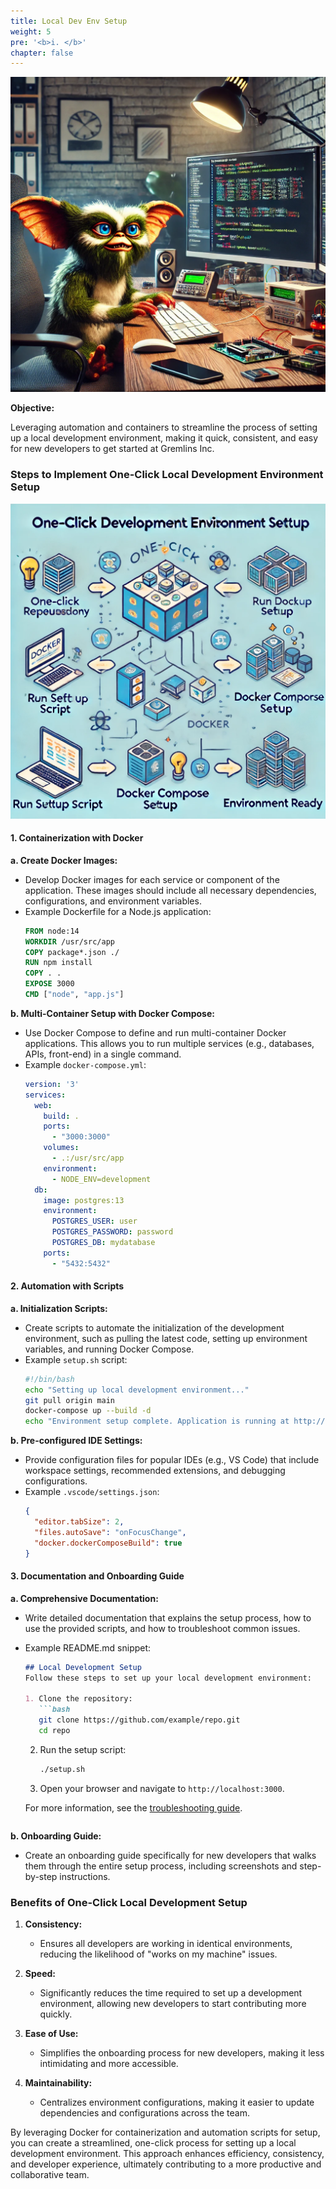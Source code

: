 ```yaml
---
title: Local Dev Env Setup
weight: 5
pre: '<b>i. </b>'
chapter: false
---
```


![Local Dev Setup](images/gremlin-local-dev.png)

**Objective:**

Leveraging automation and containers to streamline the process of setting up a local development environment, making it quick, consistent, and easy for new developers to get started at Gremlins Inc.

### Steps to Implement One-Click Local Development Environment Setup

![One Click Dev Env](images/one-click.png)

#### 1. Containerization with Docker

**a. Create Docker Images:**
   - Develop Docker images for each service or component of the application. These images should include all necessary dependencies, configurations, and environment variables.
   - Example Dockerfile for a Node.js application:
     ```Dockerfile
     FROM node:14
     WORKDIR /usr/src/app
     COPY package*.json ./
     RUN npm install
     COPY . .
     EXPOSE 3000
     CMD ["node", "app.js"]
     ```

**b. Multi-Container Setup with Docker Compose:**
   - Use Docker Compose to define and run multi-container Docker applications. This allows you to run multiple services (e.g., databases, APIs, front-end) in a single command.
   - Example `docker-compose.yml`:
     ```yaml
     version: '3'
     services:
       web:
         build: .
         ports:
           - "3000:3000"
         volumes:
           - .:/usr/src/app
         environment:
           - NODE_ENV=development
       db:
         image: postgres:13
         environment:
           POSTGRES_USER: user
           POSTGRES_PASSWORD: password
           POSTGRES_DB: mydatabase
         ports:
           - "5432:5432"
     ```

#### 2. Automation with Scripts

**a. Initialization Scripts:**
   - Create scripts to automate the initialization of the development environment, such as pulling the latest code, setting up environment variables, and running Docker Compose.
   - Example `setup.sh` script:
     ```bash
     #!/bin/bash
     echo "Setting up local development environment..."
     git pull origin main
     docker-compose up --build -d
     echo "Environment setup complete. Application is running at http://localhost:3000"
     ```

**b. Pre-configured IDE Settings:**
   - Provide configuration files for popular IDEs (e.g., VS Code) that include workspace settings, recommended extensions, and debugging configurations.
   - Example `.vscode/settings.json`:
     ```json
     {
       "editor.tabSize": 2,
       "files.autoSave": "onFocusChange",
       "docker.dockerComposeBuild": true
     }
     ```

#### 3. Documentation and Onboarding Guide

**a. Comprehensive Documentation:**
   - Write detailed documentation that explains the setup process, how to use the provided scripts, and how to troubleshoot common issues.
   - Example README.md snippet:
     ```markdown
     ## Local Development Setup
     Follow these steps to set up your local development environment:

     1. Clone the repository:
        ```bash
        git clone https://github.com/example/repo.git
        cd repo
        ```

     2. Run the setup script:
        ```bash
        ./setup.sh
        ```

     3. Open your browser and navigate to `http://localhost:3000`.

     For more information, see the [troubleshooting guide](docs/troubleshooting.md).
     ```

**b. Onboarding Guide:**
   - Create an onboarding guide specifically for new developers that walks them through the entire setup process, including screenshots and step-by-step instructions.

### Benefits of One-Click Local Development Setup

1. **Consistency:**
   - Ensures all developers are working in identical environments, reducing the likelihood of "works on my machine" issues.

2. **Speed:**
   - Significantly reduces the time required to set up a development environment, allowing new developers to start contributing more quickly.

3. **Ease of Use:**
   - Simplifies the onboarding process for new developers, making it less intimidating and more accessible.

4. **Maintainability:**
   - Centralizes environment configurations, making it easier to update dependencies and configurations across the team.

By leveraging Docker for containerization and automation scripts for setup, you can create a streamlined, one-click process for setting up a local development environment. This approach enhances efficiency, consistency, and developer experience, ultimately contributing to a more productive and collaborative team.

